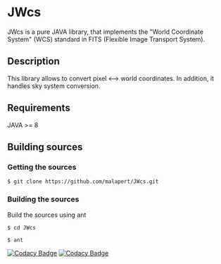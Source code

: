 JWcs
======================

JWcs is a pure JAVA library, that implements the "World Coordinate System" (WCS) standard in FITS (Flexible Image Transport System). 

## Description
This library allows to convert pixel <--> world coordinates. In addition, it handles sky system conversion.

## Requirements
JAVA >= 8

## Building sources

### Getting the sources

	$ git clone https://github.com/malapert/JWcs.git
	
### Building the sources

Build the sources using ant

	$ cd JWcs
  
	$ ant

[![Codacy Badge](https://api.codacy.com/project/badge/Grade/4a59d885666c48a3b94b8f8c3f0c7551)](https://www.codacy.com/app/jcmalapert/JWcs?utm_source=github.com&amp;utm_medium=referral&amp;utm_content=malapert/JWcs&amp;utm_campaign=Badge_Grade)
[![Codacy Badge](https://api.codacy.com/project/badge/Coverage/4a59d885666c48a3b94b8f8c3f0c7551)](https://www.codacy.com/app/jcmalapert/JWcs?utm_source=github.com&amp;utm_medium=referral&amp;utm_content=malapert/JWcs&amp;utm_campaign=Badge_Coverage)
